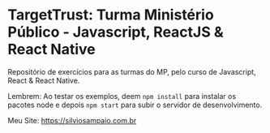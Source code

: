 # TargetTrust: Turma Ministério Público - Javascript, ReactJS & React Native
Repositório de exercícios para as turmas do MP, pelo curso de Javascript, React &amp; React Native.

Lembrem: Ao testar os exemplos, deem `npm install` para instalar os pacotes node e depois `npm start` para subir o servidor de desenvolvimento.

Meu Site: https://silviosampaio.com.br
